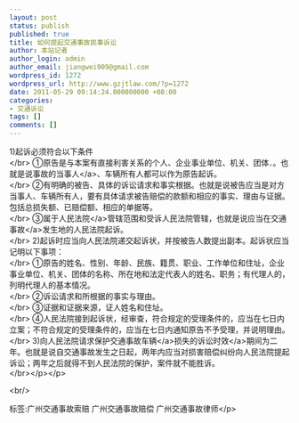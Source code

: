 ```yaml
---
layout: post
status: publish
published: true
title: 如何提起交通事故民事诉讼
author: 本站记者
author_login: admin
author_email: jiangwei909@gmail.com
wordpress_id: 1272
wordpress_url: http://www.gzjtlaw.com/?p=1272
date: 2011-05-29 09:14:24.000000000 +08:00
categories:
- 交通诉讼
tags: []
comments: []
---
```

<p><p>1)起诉必须符合以下条件 <br><&#47;br> ①原告是与本案有直接利害关系的个人、企业事业单位、机关、团体．。也就是说事故的<a>当事人<&#47;a>、车辆所有人都可以作为原告起诉。 <br><&#47;br> ②有明确的被告、具体的诉讼请求和事实根据。也就是说被告应当是对方当事人、车辆所有人，要有具体请求被告赔偿的款额和相应的事实、理由与证据。包括总损失额、已赔偿额、相应的单据等。 <br><&#47;br> ③属于<a>人民法院<&#47;a>管辖范围和受诉人民法院管辖，也就是说应当在<a>交通事故<&#47;a>发生地的人民法院起诉。 <br><&#47;br> 2)起诉时应当向人民法院递交起诉状，并按被告人数提出副本。起诉状应当记明以下事项： <br><&#47;br> ①原告的姓名、性别、年龄、民族、籍贯、职业、工作单位和住址，企业事业单位、机关、团体的名称、所在地和法定代表人的姓名、职务；有代理人的，列明代理人的基本情况。 <br><&#47;br> ②诉讼请求和所根据的事实与理由。 <br><&#47;br> ③证据和证据来源，证人姓名和住址。 <br><&#47;br> ④人民法院接到起诉状，经审查，符合规定的受理条件的，应当在七日内立案；不符合规定的受理条件的，应当在七日内通知原告不予受理，并说明理由。 <br><&#47;br> 3)向人民法院请求保护交通<a>事故车辆<&#47;a>损失的<a>诉讼时效<&#47;a>期间为二年。也就是说自交通事故发生之日起，两年内应当对损害赔偿纠纷向人民法院提起诉讼；两年之后就得不到人民法院的保护，案件就不能胜诉。<br><&#47;br><&#47;p><&#47;p><br&#47;><p>标签:广州交通事故索赔 广州交通事故赔偿 广州交通事故律师<&#47;p>
